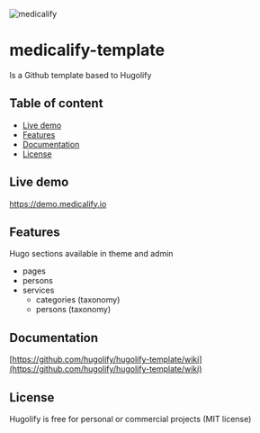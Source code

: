 ![medicalify](https://github.com/Hugolify/medicalify-template/assets/4457294/52231f5a-71bf-4d90-b786-4875ca2b589b)


# medicalify-template

Is a Github template based to Hugolify

## Table of content
- [Live demo](#live-demo)
- [Features](#features)
- [Documentation](#documentation)
- [License](#license)

## Live demo
https://demo.medicalify.io



## Features
Hugo sections available in theme and admin

* pages
* persons
* services
  * categories (taxonomy)
  * persons (taxonomy)

## Documentation
[https://github.com/hugolify/hugolify-template/wiki](https://github.com/hugolify/hugolify-template/wiki)

## License
Hugolify is free for personal or commercial projects (MIT license)
